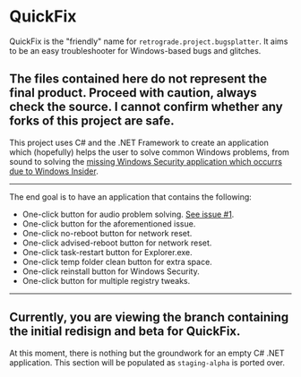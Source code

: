# QuickFix
QuickFix is the "friendly" name for `retrograde.project.bugsplatter`. It aims to be an easy troubleshooter for Windows-based bugs and glitches.

## The files contained here do not represent the final product. Proceed with caution, always check the source. I cannot confirm whether any forks of this project are safe.

This project uses C# and the .NET Framework to create an application which (hopefully) helps the user to solve common Windows problems, from sound to solving the [missing Windows Security application which occurrs due to Windows Insider](https://answers.microsoft.com/en-us/windows/forum/all/windows-security-missing/827b934c-c95e-4ea1-880b-529729747c96).

---

The end goal is to have an application that contains the following:
- One-click button for audio problem solving. [See issue #1](https://github.com/retr0gr4d3/QuickFix/issues/1).
- One-click button for the aforementioned issue.
- One-click no-reboot button for network reset.
- One-click advised-reboot button for network reset.
- One-click task-restart button for Explorer.exe.
- One-click temp folder clean button for extra space.
- One-click reinstall button for Windows Security.
- One-click button for multiple registry tweaks.

---

## Currently, you are viewing the branch containing the initial redisign and beta for QuickFix.

At this moment, there is nothing but the groundwork for an empty C# .NET application. This section will be populated as `staging-alpha` is ported over.